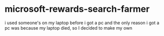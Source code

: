 # microsoft-rewards-search-farmer
i used someone's on my laptop before i got a pc and the only reason i got a pc was because my laptop died, so I decided to make my own 
